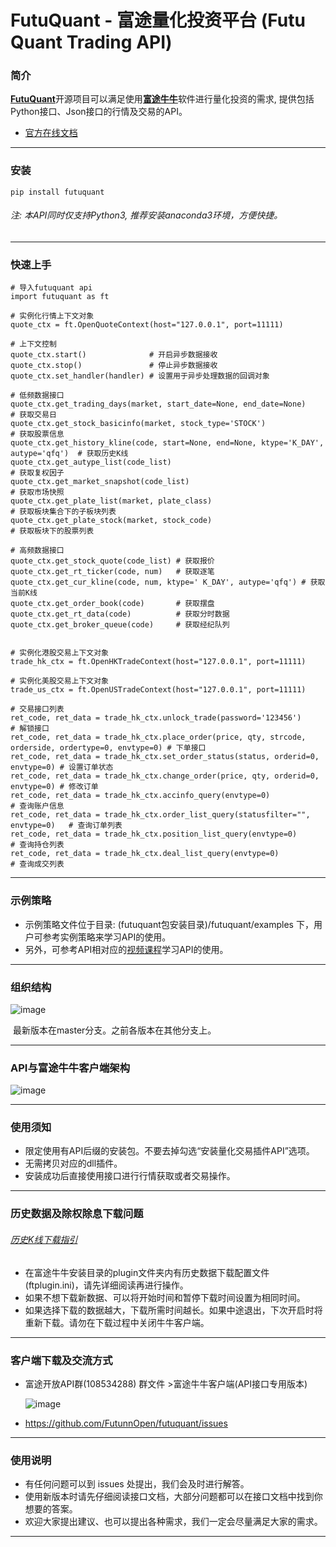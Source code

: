 # FutuQuant - 富途量化投资平台 (Futu Quant Trading API)

### 简介

[​**FutuQuant**](https://futunnopen.github.io/futuquant/intro/intro.html)开源项目可以满足使用[**富途牛牛**](http://www.futunn.com/)软件进行量化投资的需求, 提供包括Python接口、Json接口的行情及交易的API。 

- [官方在线文档](https://futunnopen.github.io/futuquant/intro/intro.html)

-------------------

### 安装
```
pip install futuquant
```

###### 注: 本API同时仅支持Python3, 推荐安装anaconda3环境，方便快捷。

---

### 快速上手
```
# 导入futuquant api
import futuquant as ft

# 实例化行情上下文对象
quote_ctx = ft.OpenQuoteContext(host="127.0.0.1", port=11111)

# 上下文控制
quote_ctx.start()              # 开启异步数据接收
quote_ctx.stop()               # 停止异步数据接收
quote_ctx.set_handler(handler) # 设置用于异步处理数据的回调对象

# 低频数据接口 
quote_ctx.get_trading_days(market, start_date=None, end_date=None)    # 获取交易日
quote_ctx.get_stock_basicinfo(market, stock_type='STOCK')             # 获取股票信息
quote_ctx.get_history_kline(code, start=None, end=None, ktype='K_DAY', autype='qfq')  # 获取历史K线
quote_ctx.get_autype_list(code_list)                                  # 获取复权因子
quote_ctx.get_market_snapshot(code_list)                              # 获取市场快照
quote_ctx.get_plate_list(market, plate_class)                         # 获取板块集合下的子板块列表
quote_ctx.get_plate_stock(market, stock_code)                         # 获取板块下的股票列表

# 高频数据接口
quote_ctx.get_stock_quote(code_list) # 获取报价
quote_ctx.get_rt_ticker(code, num)   # 获取逐笔
quote_ctx.get_cur_kline(code, num, ktype=' K_DAY', autype='qfq') # 获取当前K线
quote_ctx.get_order_book(code)       # 获取摆盘
quote_ctx.get_rt_data(code)          # 获取分时数据
quote_ctx.get_broker_queue(code)     # 获取经纪队列


# 实例化港股交易上下文对象
trade_hk_ctx = ft.OpenHKTradeContext(host="127.0.0.1", port=11111)

# 实例化美股交易上下文对象
trade_us_ctx = ft.OpenUSTradeContext(host="127.0.0.1", port=11111)

# 交易接口列表
ret_code, ret_data = trade_hk_ctx.unlock_trade(password='123456')                # 解锁接口
ret_code, ret_data = trade_hk_ctx.place_order(price, qty, strcode, orderside, ordertype=0, envtype=0) # 下单接口
ret_code, ret_data = trade_hk_ctx.set_order_status(status, orderid=0, envtype=0) # 设置订单状态
ret_code, ret_data = trade_hk_ctx.change_order(price, qty, orderid=0, envtype=0) # 修改订单
ret_code, ret_data = trade_hk_ctx.accinfo_query(envtype=0)                       # 查询账户信息
ret_code, ret_data = trade_hk_ctx.order_list_query(statusfilter="", envtype=0)   # 查询订单列表
ret_code, ret_data = trade_hk_ctx.position_list_query(envtype=0)                 # 查询持仓列表
ret_code, ret_data = trade_hk_ctx.deal_list_query(envtype=0)                     # 查询成交列表
```

---

### 示例策略

- 示例策略文件位于目录: (futuquant包安装目录)/futuquant/examples 下，用户可参考实例策略来学习API的使用。
- 另外，可参考API相对应的[视频课程](https://live.futunn.com/course/1056)学习API的使用。

---

### 组织结构

![image](https://github.com/FutunnOpen/futuquant/raw/master/docs/source/_static/Structure.png)

​	最新版本在master分支。之前各版本在其他分支上。

---

### API与富途牛牛客户端架构

![image](https://github.com/FutunnOpen/futuquant/raw/master/docs/source/_static/API.png)

***

### 使用须知

- 限定使用有API后缀的安装包。不要去掉勾选“安装量化交易插件API”选项。
- 无需拷贝对应的dll插件。
- 安装成功后直接使用接口进行行情获取或者交易操作。

---

### 历史数据及除权除息下载问题
###### [历史K线下载指引](https://github.com/FutunnOpen/futuquant/blob/master/docs/document/Hist_KLine_Download_Intro.md)

- 在富途牛牛安装目录的plugin文件夹内有历史数据下载配置文件(ftplugin.ini)，请先详细阅读再进行操作。
- 如果不想下载新数据、可以将开始时间和暂停下载时间设置为相同时间。
- 如果选择下载的数据越大，下载所需时间越长。如果中途退出，下次开启时将重新下载。请勿在下载过程中关闭牛牛客户端。

***

### 客户端下载及交流方式

* 富途开放API群(108534288)    群文件 >富途牛牛客户端(API接口专用版本)

  ![image](https://github.com/FutunnOpen/futuquant/raw/master/docs/source/_static/Download.png)

* <https://github.com/FutunnOpen/futuquant/issues>


***

### 使用说明

* 有任何问题可以到 issues  处提出，我们会及时进行解答。
* 使用新版本时请先仔细阅读接口文档，大部分问题都可以在接口文档中找到你想要的答案。
* 欢迎大家提出建议、也可以提出各种需求，我们一定会尽量满足大家的需求。

---
